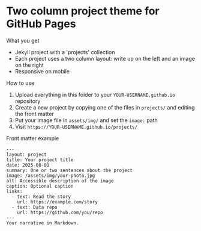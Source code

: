 # Two column project theme for GitHub Pages

What you get
- Jekyll project with a 'projects' collection
- Each project uses a two column layout: write up on the left and an image on the right
- Responsive on mobile

How to use
1) Upload everything in this folder to your `YOUR-USERNAME.github.io` repository
2) Create a new project by copying one of the files in `projects/` and editing the front matter
3) Put your image file in `assets/img/` and set the `image:` path
4) Visit `https://YOUR-USERNAME.github.io/projects/`

Front matter example
```
---
layout: project
title: Your project title
date: 2025-08-01
summary: One or two sentences about the project
image: /assets/img/your-photo.jpg
alt: Accessible description of the image
caption: Optional caption
links:
  - text: Read the story
    url: https://example.com/story
  - text: Data repo
    url: https://github.com/you/repo
---
Your narrative in Markdown.
```
